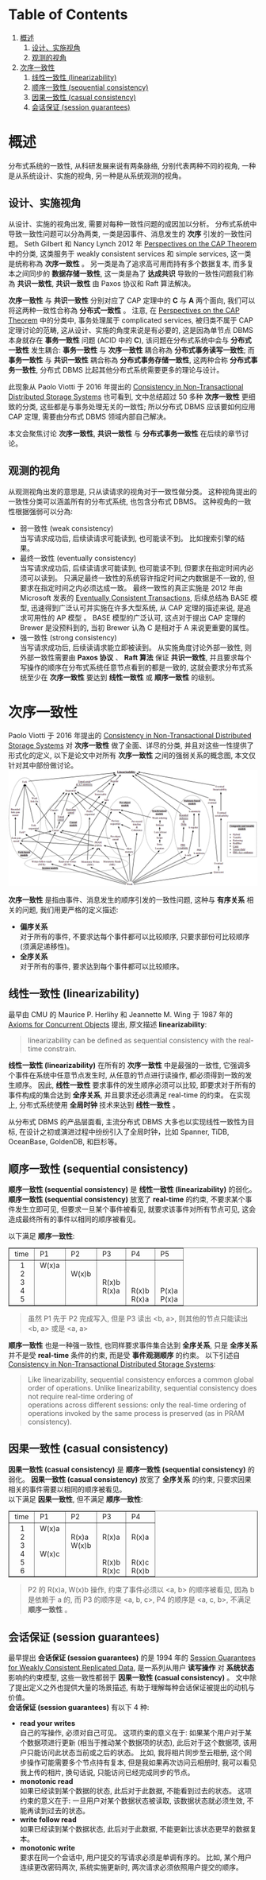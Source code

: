 
# Table of Contents

1.  [概述](#org5f7f3d7)
    1.  [设计、实施视角](#org967136b)
    2.  [观测的视角](#org7127fee)
2.  [次序一致性](#orgb7dea79)
    1.  [线性一致性 (linearizability)](#org62e15e2)
    2.  [顺序一致性 (sequential consistency)](#orgac7da7d)
    3.  [因果一致性 (casual consistency)](#org1bbe5a4)
    4.  [会话保证 (session guarantees)](#org95704ba)



<a id="org5f7f3d7"></a>

# 概述

分布式系统的一致性, 从科研发展来说有两条脉络, 分别代表两种不同的视角, 一种是从系统设计、实施的视角, 另一种是从系统观测的视角。  


<a id="org967136b"></a>

## 设计、实施视角

从设计、实施的视角出发, 需要对每种一致性问题的成因加以分析。 分布式系统中导致一致性问题可以分為两类, 一类是因事件、消息发生的 **次序** 引发的一致性问题。 Seth Gilbert 和 Nancy Lynch 2012 年 [Perspectives on the CAP Theorem](https://groups.csail.mit.edu/tds/papers/Gilbert/Brewer2.pdf) 中的分类, 这类服务于 weakly consistent services 和 simple services, 这一类是统称称為 **次序一致性** 。 另一类是為了追求高可用而持有多个数据复本, 而多复本之间同步的 **数据存储一致性**, 这一类是為了 **达成共识** 导致的一致性问题我们称為 **共识一致性**, **共识一致性** 由 Paxos 协议和 Raft 算法解决。  

**次序一致性** 与 **共识一致性** 分别对应了 CAP 定理中的 **C** 与 **A** 两个面向, 我们可以将这两种一致性合称為 **分布式一致性** 。 注意, 在 [Perspectives on the CAP Theorem](https://groups.csail.mit.edu/tds/papers/Gilbert/Brewer2.pdf) 中的分类中, 事务处理属于 complicated services, 被归类不属于 CAP 定理讨论的范畴, 这从设计、实施的角度来说是有必要的, 这是因為单节点 DBMS 本身就存在 **事务一致性** 问题 (ACID 中的 **C**), 该问题在分布式系统中会与 **分布式一致性** 发生耦合: **事务一致性** 与 **次序一致性** 耦合称為 **分布式事务读写一致性**; 而 **事务一致性** 与 **共识一致性** 耦合称為 **分布式事务存储一致性**, 这两种合称 **分布式事务一致性**, 分布式 DBMS 比起其他分布式系统需要更多的理论与设计。  

此现象从 Paolo Viotti 于 2016 年提出的 [Consistency in Non-Transactional Distributed Storage Systems](https://arxiv.org/pdf/1512.00168.pdf) 也可看到, 文中总结超过 50 多种 **次序一致性** 更细致的分类, 这些都是与事务处理无关的一致性; 所以分布式 DBMS 应该要如何应用 CAP 定理, 需要由分布式 DBMS 领域内部自己解决。  

本文会聚焦讨论 **次序一致性**, **共识一致性** 与 **分布式事务一致性** 在后续的章节讨论。  


<a id="org7127fee"></a>

## 观测的视角

从观测视角出发的意思是, 只从读请求的视角对于一致性做分类。 这种视角提出的一致性分类可以涵盖所有的分布式系统, 也包含分布式 DBMS。 这种视角的一致性根据强弱可以分為:  

-   弱一致性 (weak consistency)   
    当写请求成功后, 后续读请求可能读到, 也可能读不到。 比如搜索引擎的结果。
-   最终一致性 (eventually consistency)   
    当写请求成功后, 后续读请求可能读到, 也可能读不到, 但要求在指定时间内必须可以读到。 只满足最终一致性的系统容许指定时间之内数据是不一致的, 但要求在指定时间之内必须达成一致。 最终一致性的真正实施是 2012 年由 Microsoft 发表的 [Eventually Consistent Transactions](https://citeseerx.ist.psu.edu/document?repid=rep1&type=pdf&doi=56ff564a9529842eb3db5c3b692ef92f03a588f8), 后续总结為 BASE 模型, 迅速得到广泛认可并实施在许多大型系统, 从 CAP 定理的描述来说, 是追求可用性的 AP 模型 。 BASE 模型的广泛认可, 这点对于提出 CAP 定理的 Brewer 是没预料到的, 当初 Brewer 认為 C 是相对于 A 来说更重要的属性。
-   强一致性 (strong consistency)   
    当写请求成功后, 后续读请求能立即被读到。 从实施角度讨论外部一致性, 则外部一致性需要由 **Paxos 协议** 、 **Raft 算法** 保证 **共识一致性**, 并且要求每个写操作的顺序在分布式系统任意节点看到的都是一致的, 这就会要求分布式系统至少在 **次序一致性** 要达到 **线性一致性** 或 **顺序一致性** 的级别。


<a id="orgb7dea79"></a>

# 次序一致性

Paolo Viotti 于 2016 年提出的 [Consistency in Non-Transactional Distributed Storage Systems](https://arxiv.org/pdf/1512.00168.pdf) 对 **次序一致性** 做了全面、详尽的分类, 并且对这些一性提供了形式化的定义, 以下是论文中对所有 **次序一致性** 之间的强弱关系的概念图, 本文仅针对其中部份做讨论。  
![img](./imgs/non-transactional-consistency.png)  

**次序一致性** 是指由事件、消息发生的顺序引发的一致性问题, 这种与 **有序关系** 相关的问题, 我们用更严格的定义描述:  

-   **偏序关系**  
    对于所有的事件, 不要求达每个事件都可以比较顺序, 只要求部份可比较顺序 (须满足递移性)。
-   **全序关系**  
    对于所有的事件, 要求达到每个事件都可以比较顺序。


<a id="org62e15e2"></a>

## 线性一致性 (linearizability)

最早由 CMU 的 Maurice P. Herlihy 和 Jeannette M. Wing 于 1987 年的 [Axioms for Concurrent Objects](http://www.cs.cmu.edu/~wing/publications/CMU-CS-86-154.pdf) 提出, 原文描述 **linearizability**:  

> linearizability can be defined as sequential consistency with the real-time constrain.  

**线性一致性 (linearizability)** 在所有的 **次序一致性** 中是最强的一致性, 它强调多个事件在系统中任意节点发生时, 从任意的节点进行读操作, 都必须得到一致的发生顺序。 因此, **线性一致性** 要求事件的发生顺序必须可以比较, 即要求对于所有的事件构成的集合达到 **全序关系**, 并且要求还必须满足 real-time 的约束。 在实现上, 分布式系统使用 **全局时钟** 技术来达到 **线性一致性** 。  

从分布式 DBMS 的产品层面看, 主流分布式 DBMS 大多也以实现线性一致性为目标, 在设计之初或演进过程中纷纷引入了全局时钟，比如 Spanner, TiDB, OceanBase, GoldenDB, 和巨杉等。  


<a id="orgac7da7d"></a>

## 顺序一致性 (sequential consistency)

**顺序一致性 (sequential consistency)** 是 **线性一致性 (linearizability)** 的弱化。 **顺序一致性 (sequential consistency)** 放宽了 **real-time** 的约束, 不要求某个事件发生立即可见, 但要求一旦某个事件被看见, 就要求该事件对所有节点可见, 这会造成最终所有的事件以相同的顺序被看见。  

以下满足 **顺序一致性**:  

<!-- This HTML table template is generated by emacs 28.2 -->
<table border="1">
  <tr>
    <td align="left" valign="top">
      &nbsp;time&nbsp;
    </td>
    <td align="left" valign="top">
      &nbsp;P1&nbsp;&nbsp;&nbsp;&nbsp;
    </td>
    <td align="left" valign="top">
      &nbsp;P2&nbsp;&nbsp;&nbsp;&nbsp;
    </td>
    <td align="left" valign="top">
      &nbsp;P3&nbsp;&nbsp;&nbsp;&nbsp;
    </td>
    <td align="left" valign="top">
      &nbsp;P4&nbsp;&nbsp;&nbsp;&nbsp;
    </td>
    <td align="left" valign="top">
      &nbsp;P5&nbsp;&nbsp;&nbsp;&nbsp;
    </td>
  </tr>
  <tr>
    <td align="left" valign="top">
      &nbsp;&nbsp;&nbsp;&nbsp;1&nbsp;<br />
      &nbsp;&nbsp;&nbsp;&nbsp;2&nbsp;<br />
      &nbsp;&nbsp;&nbsp;&nbsp;3&nbsp;<br />
      &nbsp;&nbsp;&nbsp;&nbsp;4&nbsp;<br />
      &nbsp;&nbsp;&nbsp;&nbsp;5&nbsp;
    </td>
    <td align="left" valign="top">
      &nbsp;W(x)a&nbsp;<br />
      &nbsp;&nbsp;&nbsp;&nbsp;&nbsp;&nbsp;&nbsp;<br />
      &nbsp;&nbsp;&nbsp;&nbsp;&nbsp;&nbsp;&nbsp;<br />
      &nbsp;&nbsp;&nbsp;&nbsp;&nbsp;&nbsp;&nbsp;<br />
      &nbsp;&nbsp;&nbsp;&nbsp;&nbsp;&nbsp;&nbsp;
    </td>
    <td align="left" valign="top">
      &nbsp;&nbsp;&nbsp;&nbsp;&nbsp;&nbsp;&nbsp;<br />
      &nbsp;W(x)b&nbsp;<br />
      &nbsp;&nbsp;&nbsp;&nbsp;&nbsp;&nbsp;&nbsp;<br />
      &nbsp;&nbsp;&nbsp;&nbsp;&nbsp;&nbsp;&nbsp;<br />
      &nbsp;&nbsp;&nbsp;&nbsp;&nbsp;&nbsp;&nbsp;
    </td>
    <td align="left" valign="top">
      &nbsp;&nbsp;&nbsp;&nbsp;&nbsp;&nbsp;&nbsp;<br />
      &nbsp;&nbsp;&nbsp;&nbsp;&nbsp;&nbsp;&nbsp;<br />
      &nbsp;R(x)b&nbsp;<br />
      &nbsp;R(x)a&nbsp;<br />
      &nbsp;&nbsp;&nbsp;&nbsp;&nbsp;&nbsp;&nbsp;
    </td>
    <td align="left" valign="top">
      &nbsp;&nbsp;&nbsp;&nbsp;&nbsp;&nbsp;&nbsp;<br />
      &nbsp;&nbsp;&nbsp;&nbsp;&nbsp;&nbsp;&nbsp;<br />
      &nbsp;&nbsp;&nbsp;&nbsp;&nbsp;&nbsp;&nbsp;<br />
      &nbsp;R(x)b&nbsp;<br />
      &nbsp;R(x)a&nbsp;
    </td>
    <td align="left" valign="top">
      &nbsp;&nbsp;&nbsp;&nbsp;&nbsp;&nbsp;&nbsp;<br />
      &nbsp;&nbsp;&nbsp;&nbsp;&nbsp;&nbsp;&nbsp;<br />
      &nbsp;&nbsp;&nbsp;&nbsp;&nbsp;&nbsp;&nbsp;<br />
      &nbsp;P(x)a&nbsp;<br />
      &nbsp;P(x)a&nbsp;
    </td>
  </tr>
</table>

> 虽然 P1 先于 P2 完成写入, 但是 P3 读出 <b, a>, 则其他的节点只能读出 <b, a> 或是 <a, a>  

**顺序一致性** 也是一种强一致性, 也同样要求事件集合达到 **全序关系**, 只是 **全序关系** 并不是受 **real-time** 条件的约束, 而是受 **事件观测顺序** 的约束。 以下引述自  [Consistency in Non-Transactional Distributed Storage Systems](https://arxiv.org/pdf/1512.00168.pdf):  

> Like linearizability, sequential consistency enforces a common global order of operations. Unlike linearizability, sequential consistency does not require real-time ordering of  
> operations across different sessions: only the real-time ordering of operations invoked by the same process is preserved (as in PRAM consistency).  


<a id="org1bbe5a4"></a>

## 因果一致性 (casual consistency)

**因果一致性 (casual consistency)** 是 **顺序一致性 (sequential consistency)** 的弱化。 **因果一致性 (casual consistency)** 放宽了 **全序关系** 的约束, 只要求因果相关的事件需要以相同的顺序被看见。  
以下满足 **因果一致性**, 但不满足 **顺序一致性**:  

<!-- This HTML table template is generated by emacs 28.2 -->
<table border="1">
  <tr>
    <td align="left" valign="top">
      &nbsp;time&nbsp;
    </td>
    <td align="left" valign="top">
      &nbsp;P1&nbsp;&nbsp;&nbsp;&nbsp;
    </td>
    <td align="left" valign="top">
      &nbsp;P2&nbsp;&nbsp;&nbsp;&nbsp;
    </td>
    <td align="left" valign="top">
      &nbsp;P3&nbsp;&nbsp;&nbsp;&nbsp;
    </td>
    <td align="left" valign="top">
      &nbsp;P4&nbsp;&nbsp;&nbsp;&nbsp;
    </td>
  </tr>
  <tr>
    <td align="left" valign="top">
      &nbsp;&nbsp;&nbsp;&nbsp;1&nbsp;<br />
      &nbsp;&nbsp;&nbsp;&nbsp;2&nbsp;<br />
      &nbsp;&nbsp;&nbsp;&nbsp;3&nbsp;<br />
      &nbsp;&nbsp;&nbsp;&nbsp;4&nbsp;<br />
      &nbsp;&nbsp;&nbsp;&nbsp;5&nbsp;<br />
      &nbsp;&nbsp;&nbsp;&nbsp;6&nbsp;
    </td>
    <td align="left" valign="top">
      &nbsp;W(x)a&nbsp;<br />
      &nbsp;&nbsp;&nbsp;&nbsp;&nbsp;&nbsp;&nbsp;<br />
      &nbsp;&nbsp;&nbsp;&nbsp;&nbsp;&nbsp;&nbsp;<br />
      &nbsp;W(x)c&nbsp;<br />
      &nbsp;&nbsp;&nbsp;&nbsp;&nbsp;&nbsp;&nbsp;<br />
      &nbsp;&nbsp;&nbsp;&nbsp;&nbsp;&nbsp;&nbsp;
    </td>
    <td align="left" valign="top">
      &nbsp;&nbsp;&nbsp;&nbsp;&nbsp;&nbsp;&nbsp;<br />
      &nbsp;R(x)a&nbsp;<br />
      &nbsp;W(x)b&nbsp;<br />
      &nbsp;&nbsp;&nbsp;&nbsp;&nbsp;&nbsp;&nbsp;<br />
      &nbsp;&nbsp;&nbsp;&nbsp;&nbsp;&nbsp;&nbsp;<br />
      &nbsp;&nbsp;&nbsp;&nbsp;&nbsp;&nbsp;&nbsp;
    </td>
    <td align="left" valign="top">
      &nbsp;&nbsp;&nbsp;&nbsp;&nbsp;&nbsp;&nbsp;<br />
      &nbsp;R(x)a&nbsp;<br />
      &nbsp;&nbsp;&nbsp;&nbsp;&nbsp;&nbsp;&nbsp;<br />
      &nbsp;&nbsp;&nbsp;&nbsp;&nbsp;&nbsp;&nbsp;<br />
      &nbsp;R(x)b&nbsp;<br />
      &nbsp;R(x)c&nbsp;
    </td>
    <td align="left" valign="top">
      &nbsp;&nbsp;&nbsp;&nbsp;&nbsp;&nbsp;&nbsp;<br />
      &nbsp;R(x)a&nbsp;<br />
      &nbsp;&nbsp;&nbsp;&nbsp;&nbsp;&nbsp;&nbsp;<br />
      &nbsp;&nbsp;&nbsp;&nbsp;&nbsp;&nbsp;&nbsp;<br />
      &nbsp;R(x)c&nbsp;<br />
      &nbsp;R(x)b&nbsp;
    </td>
  </tr>
</table>

> P2 的 R(x)a, W(x)b 操作, 约束了事件必须以 <a, b> 的顺序被看见, 因為 b 是依赖于 a 的, 而 P3 的顺序是 <a, b, c>, P4 的顺序是 <a, c, b>, 不满足 **顺序一致性** 。  


<a id="org95704ba"></a>

## 会话保证 (session guarantees)

最早提出 **会话保证 (session guarantees)** 的是 1994 年的 [Session Guarantees for Weakly Consistent Replicated Data](https://www.researchgate.net/profile/Douglas-Terry-4/publication/3561300_Session_guarantees_for_weakly_consistent_replicated_data/links/02e7e52cdbe60a6cb4000000/Session-guarantees-for-weakly-consistent-replicated-data.pdf), 是一系列从用户 **读写操作** 对 **系统状态** 影响的约束模型, 这些一致性都弱于 **因果一致性 (casual consistency)** 。 文中除了提出定义之外也提供大量的场景描述, 有助于理解每种会话保证被提出的动机与价值。  
**会话保证 (session guarantees)** 有以下 4 种:  

-   **read your writes**  
    自己的写操作, 必须对自己可见。 这项约束的意义在于: 如果某个用户对于某个数据项进行更新 (相当于推动某个数据项的状态), 此后对于这个数据项, 该用户只能访问此状态当前或之后的状态。 比如, 我将相片同步至云相册, 这个同步操作可能需要多个节点持有复本, 但是我如果再次访问云相册时, 我可以看见我上传的相片, 换句话说, 只能访问已经完成同步的节点。
-   **monotonic read**  
    如果已经读到某个数据的状态, 此后对于此数据, 不能看到过去的状态。 这项约束的意义在于: 一旦用户对某个数据状态被读取, 该数据状态就必须生效, 不能再读到过去的状态。
-   **write follow read**  
    如果已经读到某个数据状态, 此后对于此数据, 不能更新比该状态更早的数据复本。
-   **monotonic write**  
    要求在同一个会话中, 用户提交的写请求必须是单调有序的。 比如, 某个用户连续更改密码两次, 系统实施更新时, 两次请求必须依照用户提交的顺序。

